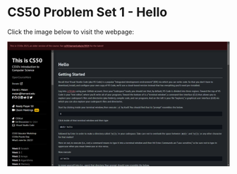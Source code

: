 # CS50 Problem Set 1 - Hello

Click the image below to visit the webpage:

[![CS50 Problem Set](hello.png)](https://cs50.harvard.edu/x/2023/psets/1/hello/)
